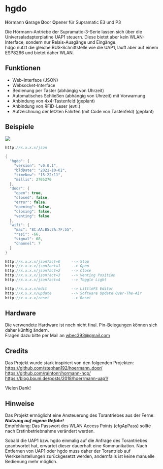 # hgdo
**H**örmann **G**arage **D**oor **O**pener für Supramatic E3 und P3

Die Hörmann-Antriebe der Supramatic-3-Serie lassen sich über die Universaladapterplatine UAP1 steuern. Diese bietet aber kein WLAN-Interface, sondern nur Relais-Ausgänge und Eingänge.  
hdgo nutzt die gleiche BUS-Schnittstelle wie die UAP1, läuft aber auf einem ESP8266 und bietet daher WLAN.  
  
## Funktionen
- Web-Interface (JSON)
- Websocket-Interface
- Bedienung per Taster (abhängig von Uhrzeit)
- Automatisches Schließen (abhängig von Uhrzeit) mit Vorwarnung
- Anbindung von 4x4-Tastenfeld (geplant)
- Anbindung von RFID-Leser (evtl.)
- Aufzeichnung der letzten Fahrten (mit Code von Tastenfeld) (geplant)
  
## Beispiele
<img src="https://i.ibb.co/7WxjjMV/Web-Interface.png">  
  
```c++
http://x.x.x.x/json
  
{
  "hgdo": {
    "version": "v0.0.1",
    "bldDate": "2021-10-02",
    "timeNow": "15:22:11",
    "millis": 2705270
  },
  "door": {
    "open": true,
    "closed": false,
    "error": false,
    "opening": false,
    "closing": false,
    "venting": false
  },
  "wifi": {
    "mac": "8C:AA:B5:7A:7F:55",
    "rssi": -66,
    "signal": 68,
    "channel": 7
  }
}

http://x.x.x.x/json?act=0     --> Stop
http://x.x.x.x/json?act=1     --> Open
http://x.x.x.x/json?act=2     --> Close
http://x.x.x.x/json?act=3     --> Venting Position
http://x.x.x.x/json?act=4     --> Toggle Light

http://x.x.x.x/edit           --> LittleFS Editor
http://x.x.x.x/update         --> Software Update Over-The-Air
http://x.x.x.x/reset          --> Reset
```
  
## Hardware
Die verwendete Hardware ist noch nicht final. Pin-Belegungen können sich daher künftig ändern.  
Fragen dazu bitte per Mail an wbec393@gmail.com    

## Credits
Das Projekt wurde stark inspiriert von den folgenden Projekten:  
https://github.com/stephan192/hoermann_door/  
https://github.com/raintonr/hormann-hcp/  
https://blog.bouni.de/posts/2018/hoerrmann-uap1/  
  
Vielen Dank!  

## Hinweise
Das Projekt ermöglicht eine Ansteuerung des Torantriebes aus der Ferne: ***Nutzung auf eigene Gefahr!***  
Empfehlung: Das Passwort des WLAN Access Points (cfgApPass) sollte nach Erstinbetriebnahme verändert werden.  
  
Sobald die UAP1 bzw. hgdo einmalig auf die Anfrage des Torantriebes geantwortet hat, erwartet dieser dauerhaft eine Kommunikation. Nach Entfernen von UAP1 oder hgdo muss daher der Torantrieb auf Werkseinstellungen zurückgesetzt werden, andernfalls ist keine manuelle Bedienung mehr möglich.  
